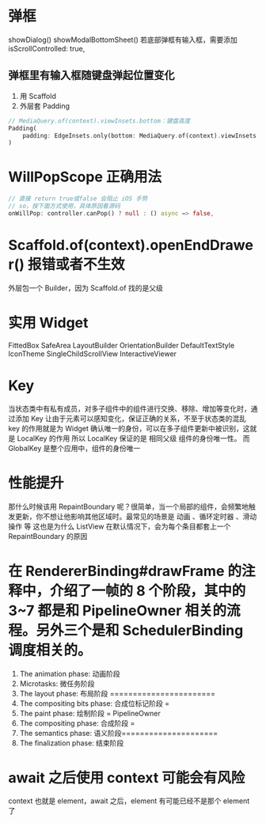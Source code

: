 # 弹框
showDialog()
showModalBottomSheet() 若底部弹框有输入框，需要添加 isScrollControlled: true,

 
## 弹框里有输入框随键盘弹起位置变化
1. 用 Scaffold
2. 外层套 Padding
```dart
// MediaQuery.of(context).viewInsets.bottom：键盘高度
Padding(
    padding: EdgeInsets.only(bottom: MediaQuery.of(context).viewInsets.bottom),
)
```

# WillPopScope 正确用法
```dart
// 直接 return true或false 会阻止 iOS 手势
// so，按下面方式使用，具体原因看源码
onWillPop: controller.canPop() ? null : () async => false,
```

# Scaffold.of(context).openEndDrawer() 报错或者不生效
外层包一个 Builder，因为 Scaffold.of 找的是父级

# 实用 Widget
FittedBox
SafeArea
LayoutBuilder
OrientationBuilder
DefaultTextStyle
IconTheme
SingleChildScrollView
InteractiveViewer

# Key
当状态类中有私有成员，对多子组件中的组件进行交换、移除、增加等变化时，通过添加 Key 让由于元素可以感知变化，保证正确的关系，不至于状态类的混乱
key 的作用就是为 Widget 确认唯一的身份，可以在多子组件更新中被识别，这就是 LocalKey 的作用
所以 LocalKey 保证的是 相同父级 组件的身份唯一性。
而 GlobalKey 是整个应用中，组件的身份唯一

# 性能提升
那什么时候该用 RepaintBoundary 呢？很简单，当一个局部的组件，会频繁地触发更新，你不想让他影响其他区域时。最常见的场景是 动画 、循环定时器 、滑动操作 等
这也是为什么 ListView 在默认情况下，会为每个条目都套上一个 RepaintBoundary 的原因

# 在 RendererBinding#drawFrame 的注释中，介绍了一帧的 8 个阶段，其中的 3~7 都是和 PipelineOwner 相关的流程。另外三个是和 SchedulerBinding 调度相关的。

1. The animation phase: 动画阶段
2. Microtasks: 微任务阶段
3. The layout phase: 布局阶段 =======================
4. The compositing bits phase: 合成位标记阶段        =
5. The paint phase: 绘制阶段                        = PipelineOwner
6. The compositing phase: 合成阶段                  =
7. The semantics phase: 语义阶段=====================
8. The finalization phase: 结束阶段 

# await 之后使用 context 可能会有风险
context 也就是 element，await 之后，element 有可能已经不是那个 element 了